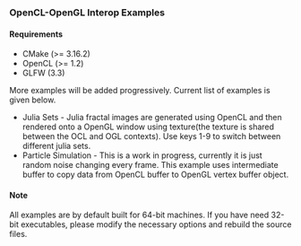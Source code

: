 ### OpenCL-OpenGL Interop Examples

#### Requirements

* CMake (>= 3.16.2)
* OpenCL (>= 1.2)
* GLFW (3.3)

More examples will be added progressively. Current list of examples is given below.

* Julia Sets - Julia fractal images are generated using OpenCL and then rendered onto a OpenGL window
  using texture(the texture is shared between the OCL and OGL contexts).
      Use keys 1-9 to switch between different julia sets.
* Particle Simulation - This is a work in progress, currently it is just random noise changing every
  frame. This example uses intermediate buffer to copy data from OpenCL buffer to OpenGL vertex
buffer object.

#### Note
All examples are by default built for 64-bit machines. If you have need 32-bit executables, please modify the necessary options and rebuild the source files.
